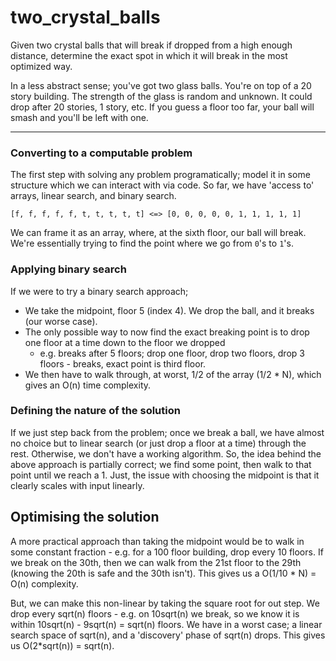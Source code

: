 # two_crystal_balls

Given two crystal balls that will break if dropped from a high enough distance, determine the exact spot in which it will break in the most optimized way.

In a less abstract sense; you've got two glass balls. You're on top of a 20 story building. The strength of the glass is random and unknown. It could drop after 20 stories, 1 story, etc. If you guess a floor too far, your ball will smash and you'll be left with one.

---

### Converting to a computable problem

The first step with solving any problem programatically; model it in some structure which we can interact with via code. So far, we have 'access to' arrays, linear search, and binary search.

``[f, f, f, f, f, t, t, t, t, t] <=> [0, 0, 0, 0, 0, 1, 1, 1, 1, 1]``

We can frame it as an array, where, at the sixth floor, our ball will break. We're essentially trying to find the point where we go from `0`'s to `1`'s. 

### Applying binary search

If we were to try a binary search approach;

* We take the midpoint, floor 5 (index 4). We drop the ball, and it breaks (our worse case). 
* The only possible way to now find the exact breaking point is to drop one floor at a time down to the floor we dropped
    * e.g. breaks after 5 floors; drop one floor, drop two floors, drop 3 floors - breaks, exact point is third floor.
* We then have to walk through, at worst, 1/2 of the array (1/2 * N), which gives an O(n) time complexity.

### Defining the nature of the solution

If we just step back from the problem; once we break a ball, we have almost no choice but to linear search (or just drop a floor at a time) through the rest. Otherwise, we don't have a working algorithm. So, the idea behind the above approach is partially correct; we find some point, then walk to that point until we reach a 1. Just, the issue with choosing the midpoint is that it clearly scales with input linearly.

## Optimising the solution

A more practical approach than taking the midpoint would be to walk in some constant fraction - e.g. for a 100 floor building, drop every 10 floors. If we break on the 30th, then we can walk from the 21st floor to the 29th (knowing the 20th is safe and the 30th isn't). This gives us a O(1/10 * N) = O(n) complexity. 

But, we can make this non-linear by taking the square root for out step. We drop every sqrt(n) floors - e.g. on 10sqrt(n) we break, so we know it is within 10sqrt(n) - 9sqrt(n) = sqrt(n) floors. We have in a worst case; a linear search space of sqrt(n), and a 'discovery' phase of sqrt(n) drops. This gives us O(2*sqrt(n)) = sqrt(n).
